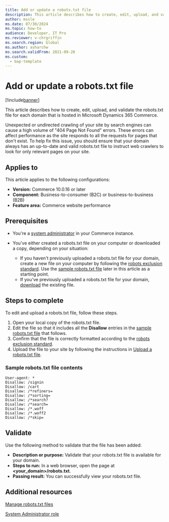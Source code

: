 ```yaml
---
title: Add or update a robots.txt file
description: This article describes how to create, edit, upload, and validate the robots.txt file for each domain that is hosted in Microsoft Dynamics 365 Commerce.
author: mssle
ms.date: 07/30/2024
ms.topic: how-to
audience: Developer, IT Pro
ms.reviewer: v-chrgriffin
ms.search.region: Global
ms.author: asharchw
ms.search.validFrom: 2021-09-20
ms.custom: 
  - bap-template
---
```


# Add or update a robots.txt file

[!include[banner](../includes/banner.md)]

This article describes how to create, edit, upload, and validate the robots.txt file for each domain that is hosted in Microsoft Dynamics 365 Commerce.

Unexpected or undirected crawling of your site by search engines can cause a high volume of "404 Page Not Found" errors. These errors can affect performance as the site responds to all the requests for pages that don't exist. To help fix this issue, you should ensure that your domain always has an up-to-date and valid robots.txt file to instruct web crawlers to look for only relevant pages on your site.

## Applies to

This article applies to the following configurations:

- **Version:** Commerce 10.0.16 or later
- **Component:** Business-to-consumer (B2C) or business-to-business (B2B)
- **Feature area:** Commerce website performance

## Prerequisites

- You're a [system administrator](../manage-ecommerce-users-roles.md#system-administrator-role) in your Commerce instance.
- You've either created a robots.txt file on your computer or downloaded a copy, depending on your situation:

    - If you haven't previously uploaded a robots.txt file for your domain, create a new file on your computer by following the [robots exclusion standard](https://www.robotstxt.org/orig.html). Use the [sample robots.txt file](#sample-robotstxt-file-contents) later in this article as a starting point.
    - If you've previously uploaded a robots.txt file for your domain, [download](../manage-robots-txt-files.md#download-a-robotstxt-file) the existing file.

## Steps to complete

To edit and upload a robots.txt file, follow these steps.

1. Open your local copy of the robots.txt file.
1. Edit the file so that it includes all the **Disallow** entries in the [sample robots.txt file](#sample-robotstxt-file-contents) that follows.
1. Confirm that the file is correctly formatted according to the [robots exclusion standard](https://www.robotstxt.org/orig.html).
1. Upload the file to your site by following the instructions in [Upload a robots.txt file](../manage-robots-txt-files.md#upload-a-robotstxt-file).

### Sample robots.txt file contents

```Plaintext
User-agent: *
Disallow: /signin
Disallow: /cart
Disallow: /*refiners=
Disallow: /*sorting=
Disallow: /*search?
Disallow: /*search=
Disallow: /*.woff
Disallow: /*.woff2
Disallow: /*skip=
```

## Validate

Use the following method to validate that the file has been added:

- **Description or purpose:** Validate that your robots.txt file is available for your domain.
- **Steps to run:** In a web browser, open the page at **\<your\_domain\>/robots.txt**.
- **Passing result:** You can successfully view your robots.txt file.

## Additional resources

[Manage robots.txt files](../manage-robots-txt-files.md)

[System Administrator role](../manage-ecommerce-users-roles.md#system-administrator-role)
